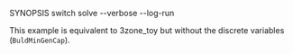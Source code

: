 SYNOPSIS
	switch solve --verbose --log-run

This example is equivalent to 3zone_toy but without the discrete variables (`BuldMinGenCap`).